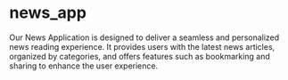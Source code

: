 # news_app
Our News Application is designed to deliver a seamless and personalized news reading experience. It provides users with the latest news articles, organized by categories, and offers features such as bookmarking and sharing to enhance the user experience.
